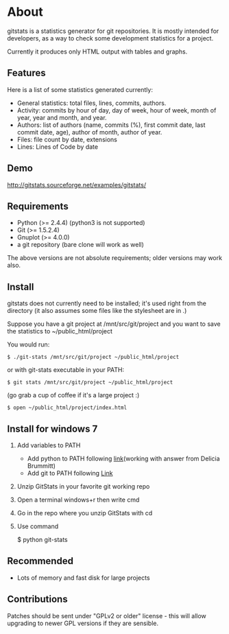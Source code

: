 # About
gitstats is a statistics generator for git repositories.  It is mostly intended
for developers, as a way to check some development statistics for a project.

Currently it produces only HTML output with tables and graphs.

## Features
Here is a list of some statistics generated currently:

* General statistics: total files, lines, commits, authors.
* Activity: commits by hour of day, day of week, hour of week, month of year, year and month, and year.
* Authors: list of authors (name, commits (%), first commit date, last commit date, age), author of month, author of year.
* Files: file count by date, extensions
* Lines: Lines of Code by date

## Demo
http://gitstats.sourceforge.net/examples/gitstats/

## Requirements

- Python (>= 2.4.4) (python3 is not supported)
- Git (>= 1.5.2.4)
- Gnuplot (>= 4.0.0)
- a git repository (bare clone will work as well)

The above versions are not absolute requirements; older versions may work also.

## Install

gitstats does not currently need to be installed; it's used right from the
directory (it also assumes some files like the stylesheet are in .)

Suppose you have a git project at /mnt/src/git/project
and you want to save the statistics to ~/public_html/project

You would run:

    $ ./git-stats /mnt/src/git/project ~/public_html/project

or with git-stats executable in your PATH:

    $ git stats /mnt/src/git/project ~/public_html/project

(go grab a cup of coffee if it's a large project :)
    
    $ open ~/public_html/project/index.html

## Install for windows 7

1.  Add variables to PATH
    * Add python to PATH following [link](http://stackoverflow.com/questions/3701646/how-to-add-to-the-pythonpath-in-windows-7)(working with answer from Delicia Brummitt)
    * Add git to PATH following [Link](http://blog.countableset.ch/2012/06/07/adding-git-to-windows-7-path/)

2.  Unzip GitStats in your favorite git working repo

3.  Open a terminal windows+r then write cmd

4.  Go in the repo where you unzip GitStats with cd

5.  Use command 
    
    $ python git-stats <input-file> <output-file>

## Recommended

- Lots of memory and fast disk for large projects

## Contributions

Patches should be sent under "GPLv2 or older" license - this will allow
upgrading to newer GPL versions if they are sensible.
